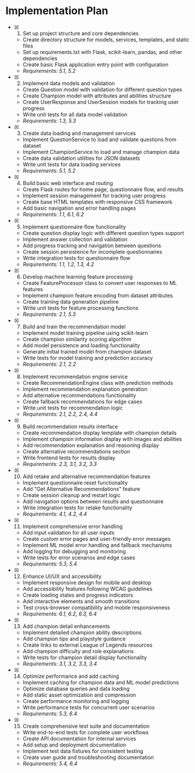 # Implementation Plan

- [x] 1. Set up project structure and core dependencies
  - Create directory structure for models, services, templates, and static files
  - Set up requirements.txt with Flask, scikit-learn, pandas, and other dependencies
  - Create basic Flask application entry point with configuration
  - _Requirements: 5.1, 5.2_

- [x] 2. Implement data models and validation
  - Create Question model with validation for different question types
  - Create Champion model with attributes and abilities structure
  - Create UserResponse and UserSession models for tracking user progress
  - Write unit tests for all data model validation
  - _Requirements: 1.3, 5.3_

- [x] 3. Create data loading and management services
  - Implement QuestionService to load and validate questions from dataset
  - Implement ChampionService to load and manage champion data
  - Create data validation utilities for JSON datasets
  - Write unit tests for data loading services
  - _Requirements: 5.1, 5.2_

- [x] 4. Build basic web interface and routing
  - Create Flask routes for home page, questionnaire flow, and results
  - Implement session management for tracking user progress
  - Create base HTML templates with responsive CSS framework
  - Add basic navigation and error handling pages
  - _Requirements: 1.1, 6.1, 6.2_

- [x] 5. Implement questionnaire flow functionality
  - Create question display logic with different question types support
  - Implement answer collection and validation
  - Add progress tracking and navigation between questions
  - Create session persistence for incomplete questionnaires
  - Write integration tests for questionnaire flow
  - _Requirements: 1.1, 1.2, 1.3, 4.2_

- [x] 6. Develop machine learning feature processing
  - Create FeatureProcessor class to convert user responses to ML features
  - Implement champion feature encoding from dataset attributes
  - Create training data generation pipeline
  - Write unit tests for feature processing functions
  - _Requirements: 2.1, 5.3_

- [x] 7. Build and train the recommendation model
  - Implement model training pipeline using scikit-learn
  - Create champion similarity scoring algorithm
  - Add model persistence and loading functionality
  - Generate initial trained model from champion dataset
  - Write tests for model training and prediction accuracy
  - _Requirements: 2.1, 2.2_

- [x] 8. Implement recommendation engine service
  - Create RecommendationEngine class with prediction methods
  - Implement recommendation explanation generation
  - Add alternative recommendations functionality
  - Create fallback recommendations for edge cases
  - Write unit tests for recommendation logic
  - _Requirements: 2.1, 2.2, 2.4, 4.4_

- [x] 9. Build recommendation results interface
  - Create recommendation display template with champion details
  - Implement champion information display with images and abilities
  - Add recommendation explanation and reasoning display
  - Create alternative recommendations section
  - Write frontend tests for results display
  - _Requirements: 2.3, 3.1, 3.2, 3.3_

- [x] 10. Add retake and alternative recommendation features
  - Implement questionnaire reset functionality
  - Add "Get Alternative Recommendations" feature
  - Create session cleanup and restart logic
  - Add navigation options between results and questionnaire
  - Write integration tests for retake functionality
  - _Requirements: 4.1, 4.2, 4.4_

- [x] 11. Implement comprehensive error handling
  - Add input validation for all user inputs
  - Create custom error pages and user-friendly error messages
  - Implement ML model error handling and fallback mechanisms
  - Add logging for debugging and monitoring
  - Write tests for error scenarios and edge cases
  - _Requirements: 5.3, 5.4_

- [x] 12. Enhance UI/UX and accessibility
  - Implement responsive design for mobile and desktop
  - Add accessibility features following WCAG guidelines
  - Create loading states and progress indicators
  - Add interactive elements and smooth transitions
  - Test cross-browser compatibility and mobile responsiveness
  - _Requirements: 6.1, 6.2, 6.3, 6.4_

- [x] 13. Add champion detail enhancements
  - Implement detailed champion ability descriptions
  - Add champion tips and playstyle guidance
  - Create links to external League of Legends resources
  - Add champion difficulty and role explanations
  - Write tests for champion detail display functionality
  - _Requirements: 3.1, 3.2, 3.3, 3.4_

- [x] 14. Optimize performance and add caching
  - Implement caching for champion data and ML model predictions
  - Optimize database queries and data loading
  - Add static asset optimization and compression
  - Create performance monitoring and logging
  - Write performance tests for concurrent user scenarios
  - _Requirements: 5.3, 6.4_

- [x] 15. Create comprehensive test suite and documentation
  - Write end-to-end tests for complete user workflows
  - Create API documentation for internal services
  - Add setup and deployment documentation
  - Implement test data fixtures for consistent testing
  - Create user guide and troubleshooting documentation
  - _Requirements: 5.4, 6.4_